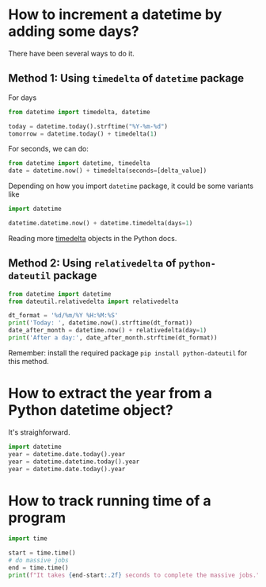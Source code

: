 
# How to increment a datetime by adding some days?

There have been several ways to do it.

## Method 1: Using `timedelta` of `datetime` package

For days

```python
from datetime import timedelta, datetime

today = datetime.today().strftime("%Y-%m-%d")
tomorrow = datetime.today() + timedelta(1)
```

For seconds, we can do:

```python
from datetime import datetime, timedelta
date = datetime.now() + timedelta(seconds=[delta_value])
```

Depending on how you import `datetime` package, it could be some variants like

```python
import datetime

datetime.datetime.now() + datetime.timedelta(days=1)
```

Reading more [timedelta](http://docs.python.org/library/datetime.html) objects in the Python docs.

## Method 2: Using `relativedelta` of `python-dateutil` package

```python
from datetime import datetime
from dateutil.relativedelta import relativedelta

dt_format = '%d/%m/%Y %H:%M:%S'
print('Today: ', datetime.now().strftime(dt_format))
date_after_month = datetime.now() + relativedelta(day=1)
print('After a day:', date_after_month.strftime(dt_format))
```

Remember: install the required package `pip install python-dateutil` for this method.

# How to extract the year from a Python datetime object?

It's straighforward.

```python
import datetime
year = datetime.date.today().year
year = datetime.datetime.today().year
year = datetime.date.today().year
```

# How to track running time of a program

```python
import time

start = time.time()
# do massive jobs
end = time.time()
print(f"It takes {end-start:.2f} seconds to complete the massive jobs.")
```
